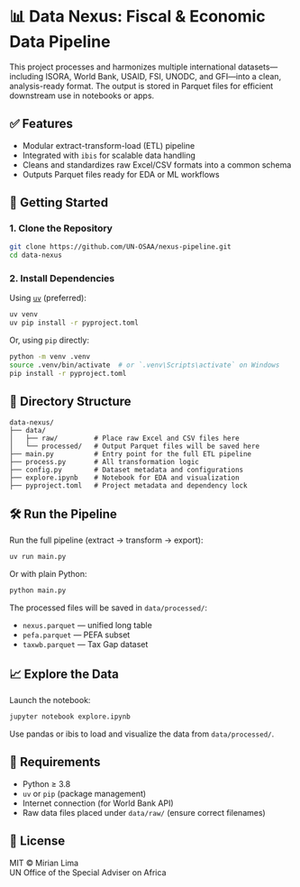# 📊 Data Nexus: Fiscal & Economic Data Pipeline

This project processes and harmonizes multiple international datasets—including ISORA, World Bank, USAID, FSI, UNODC, and GFI—into a clean, analysis-ready format. The output is stored in Parquet files for efficient downstream use in notebooks or apps.

## ✅ Features

- Modular extract-transform-load (ETL) pipeline
- Integrated with `ibis` for scalable data handling
- Cleans and standardizes raw Excel/CSV formats into a common schema
- Outputs Parquet files ready for EDA or ML workflows

## 🚀 Getting Started

### 1. Clone the Repository

```bash
git clone https://github.com/UN-OSAA/nexus-pipeline.git
cd data-nexus
```

### 2. Install Dependencies

Using [`uv`](https://github.com/astral-sh/uv) (preferred):

```bash
uv venv
uv pip install -r pyproject.toml
```

Or, using `pip` directly:

```bash
python -m venv .venv
source .venv/bin/activate  # or `.venv\Scripts\activate` on Windows
pip install -r pyproject.toml
```

## 📂 Directory Structure

```
data-nexus/
├── data/
│   ├── raw/         # Place raw Excel and CSV files here
│   └── processed/   # Output Parquet files will be saved here
├── main.py          # Entry point for the full ETL pipeline
├── process.py       # All transformation logic
├── config.py        # Dataset metadata and configurations
├── explore.ipynb    # Notebook for EDA and visualization
├── pyproject.toml   # Project metadata and dependency lock
```

## 🛠️ Run the Pipeline

Run the full pipeline (extract → transform → export):

```bash
uv run main.py
```

Or with plain Python:

```bash
python main.py
```

The processed files will be saved in `data/processed/`:
- `nexus.parquet` — unified long table
- `pefa.parquet` — PEFA subset
- `taxwb.parquet` — Tax Gap dataset

## 📈 Explore the Data

Launch the notebook:

```bash
jupyter notebook explore.ipynb
```

Use pandas or ibis to load and visualize the data from `data/processed/`.

## 🧠 Requirements

- Python ≥ 3.8
- `uv` or `pip` (package management)
- Internet connection (for World Bank API)
- Raw data files placed under `data/raw/` (ensure correct filenames)

## 📄 License

MIT © Mirian Lima  
UN Office of the Special Adviser on Africa
